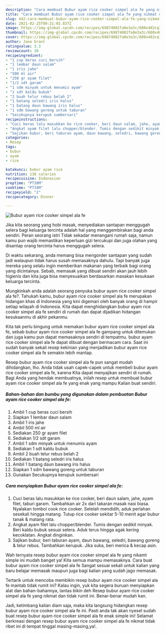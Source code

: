 ```yaml
---
description: "Cara membuat Bubur ayam rice cooker simpel ala fe yang nikmat dan Mudah Dibuat"
title: "Cara membuat Bubur ayam rice cooker simpel ala fe yang nikmat dan Mudah Dibuat"
slug: 442-cara-membuat-bubur-ayam-rice-cooker-simpel-ala-fe-yang-nikmat-dan-mudah-dibuat
date: 2021-02-25T09:31:03.837Z
image: https://img-global.cpcdn.com/recipes/69874082fa0e3a3c/680x482cq70/bubur-ayam-rice-cooker-simpel-ala-fe-foto-resep-utama.jpg
thumbnail: https://img-global.cpcdn.com/recipes/69874082fa0e3a3c/680x482cq70/bubur-ayam-rice-cooker-simpel-ala-fe-foto-resep-utama.jpg
cover: https://img-global.cpcdn.com/recipes/69874082fa0e3a3c/680x482cq70/bubur-ayam-rice-cooker-simpel-ala-fe-foto-resep-utama.jpg
author: Jane Grant
ratingvalue: 3.3
reviewcount: 10
recipeingredient:
- "1 cup beras cuci bersih"
- "1 lembar daun salam"
- "1 iris jahe"
- "500 ml air"
- "250 gr ayam filet"
- "1/2 sdt garam"
- "1 sdm minyak untuk menumis ayam"
- "1 sdt kaldu bubuk"
- "2 buah telur rebus belah 2"
- "1 batang seledri iris halus"
- "1 batang daun bawang iris halus"
- "1 sdm bawang goreng untuk taburan"
- "Secukupnya kerupuk sumbersari"
recipeinstructions:
- "Cuci beras lalu masukkan ke rice cooker, beri daun salam, jahe, ayam filet, taburi garam. Tambahkan air 2x dari takaran masak nasi biasa. Nyalakan tombol cook rice cooker. Setelah mendidih, aduk perlahan sesekali hingga matang. Tutup rice cooker sekitar 5-10 menit agar bubur tanak &amp; matang rata."
- "Angkat ayam filet lalu chopper/blender. Tumis dengan sedikit minyak. Beri kaldu bubuk sesuai selera. Aduk terus hingga agak kering kecoklatan. Angkat dinginkan."
- "Sajikan bubur, beri taburan ayam, daun bawang, seledri, bawang goreng &amp; telur rebus. Tambahkan kerupuk. Jika suka, beri merica &amp; kecap asin."
categories:
- Resep
tags:
- bubur
- ayam
- rice

katakunci: bubur ayam rice 
nutrition: 138 calories
recipecuisine: Indonesian
preptime: "PT38M"
cooktime: "PT34M"
recipeyield: "2"
recipecategory: Dinner

---
```



![Bubur ayam rice cooker simpel ala fe](https://img-global.cpcdn.com/recipes/69874082fa0e3a3c/680x482cq70/bubur-ayam-rice-cooker-simpel-ala-fe-foto-resep-utama.jpg)

Jika kita seorang yang hobi masak, menyediakan santapan menggugah selera bagi keluarga tercinta adalah hal yang menggembirakan bagi anda sendiri. Peran seorang istri Tidak sekadar menangani rumah saja, namun kamu pun wajib memastikan keperluan gizi tercukupi dan juga olahan yang disantap orang tercinta harus menggugah selera.

Di waktu  sekarang, anda memang bisa mengorder santapan yang sudah jadi walaupun tidak harus susah memasaknya dahulu. Tapi banyak juga mereka yang selalu ingin memberikan makanan yang terbaik bagi orang yang dicintainya. Sebab, memasak yang dibuat sendiri akan jauh lebih higienis dan kita juga bisa menyesuaikan berdasarkan masakan kesukaan keluarga tercinta. 



Mungkinkah anda adalah seorang penyuka bubur ayam rice cooker simpel ala fe?. Tahukah kamu, bubur ayam rice cooker simpel ala fe merupakan hidangan khas di Indonesia yang kini digemari oleh banyak orang di hampir setiap wilayah di Indonesia. Kita dapat menghidangkan bubur ayam rice cooker simpel ala fe sendiri di rumah dan dapat dijadikan hidangan kesukaanmu di akhir pekanmu.

Kita tak perlu bingung untuk memakan bubur ayam rice cooker simpel ala fe, sebab bubur ayam rice cooker simpel ala fe gampang untuk ditemukan dan juga kamu pun dapat memasaknya sendiri di tempatmu. bubur ayam rice cooker simpel ala fe dapat dibuat dengan bermacam cara. Saat ini sudah banyak sekali resep kekinian yang menjadikan bubur ayam rice cooker simpel ala fe semakin lebih mantap.

Resep bubur ayam rice cooker simpel ala fe pun sangat mudah dihidangkan, lho. Anda tidak usah capek-capek untuk membeli bubur ayam rice cooker simpel ala fe, karena Kita dapat menyajikan sendiri di rumah. Bagi Anda yang hendak membuatnya, inilah resep untuk membuat bubur ayam rice cooker simpel ala fe yang enak yang mampu Kalian buat sendiri.

<!--inarticleads1-->

##### Bahan-bahan dan bumbu yang digunakan dalam pembuatan Bubur ayam rice cooker simpel ala fe:

1. Ambil 1 cup beras cuci bersih
1. Siapkan 1 lembar daun salam
1. Ambil 1 iris jahe
1. Ambil 500 ml air
1. Sediakan 250 gr ayam filet
1. Sediakan 1/2 sdt garam
1. Ambil 1 sdm minyak untuk menumis ayam
1. Sediakan 1 sdt kaldu bubuk
1. Ambil 2 buah telur rebus belah 2
1. Sediakan 1 batang seledri iris halus
1. Ambil 1 batang daun bawang iris halus
1. Siapkan 1 sdm bawang goreng untuk taburan
1. Gunakan Secukupnya kerupuk sumbersari




<!--inarticleads2-->

##### Cara menyiapkan Bubur ayam rice cooker simpel ala fe:

1. Cuci beras lalu masukkan ke rice cooker, beri daun salam, jahe, ayam filet, taburi garam. Tambahkan air 2x dari takaran masak nasi biasa. Nyalakan tombol cook rice cooker. Setelah mendidih, aduk perlahan sesekali hingga matang. Tutup rice cooker sekitar 5-10 menit agar bubur tanak &amp; matang rata.
1. Angkat ayam filet lalu chopper/blender. Tumis dengan sedikit minyak. Beri kaldu bubuk sesuai selera. Aduk terus hingga agak kering kecoklatan. Angkat dinginkan.
1. Sajikan bubur, beri taburan ayam, daun bawang, seledri, bawang goreng &amp; telur rebus. Tambahkan kerupuk. Jika suka, beri merica &amp; kecap asin.




Wah ternyata resep bubur ayam rice cooker simpel ala fe yang nikamt simple ini mudah banget ya! Kita semua mampu memasaknya. Cara buat bubur ayam rice cooker simpel ala fe Sangat sesuai sekali untuk kalian yang baru belajar memasak maupun juga bagi kalian yang sudah jago memasak.

Tertarik untuk mencoba membikin resep bubur ayam rice cooker simpel ala fe mantab tidak rumit ini? Kalau ingin, yuk kita segera buruan menyiapkan alat dan bahan-bahannya, lantas bikin deh Resep bubur ayam rice cooker simpel ala fe yang nikmat dan tidak rumit ini. Benar-benar mudah kan. 

Jadi, ketimbang kalian diam saja, maka kita langsung hidangkan resep bubur ayam rice cooker simpel ala fe ini. Pasti anda tak akan nyesel sudah buat resep bubur ayam rice cooker simpel ala fe enak simple ini! Selamat berkreasi dengan resep bubur ayam rice cooker simpel ala fe nikmat tidak ribet ini di tempat tinggal masing-masing,ya!.


